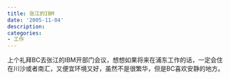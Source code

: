 ```yaml
---
title: 张江的IBM
date: '2005-11-04'
description:
categories:
- 工作
---
```

上个礼拜BC去张江的IBM开部门会议，想想如果将来在浦东工作的话，一定会住在川沙或者南汇，又便宜环境又好，虽然不是很繁华，但是BC喜欢安静的地方。
